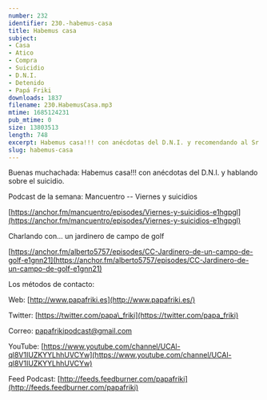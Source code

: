 ```yaml
---
number: 232
identifier: 230.-habemus-casa
title: Habemus casa
subject:
- Casa
- Atico
- Compra
- Suicidio
- D.N.I.
- Detenido
- Papá Friki
downloads: 1837
filename: 230.HabemusCasa.mp3
mtime: 1685124231
pub_mtime: 0
size: 13803513
length: 748
excerpt: Habemus casa!!! con anécdotas del D.N.I. y recomendando al Sr. Mancuentro hablando sobre el sucidio
slug: habemus-casa
---
```

Buenas muchachada: Habemus casa!!! con anécdotas del D.N.I. y hablando sobre el suicidio.

Podcast de la semana: Mancuentro -- Viernes y suicidios

[https://anchor.fm/mancuentro/episodes/Viernes-y-suicidios-e1hgpgl](https://anchor.fm/mancuentro/episodes/Viernes-y-suicidios-e1hgpgl)

Charlando con... un jardinero de campo de golf

[https://anchor.fm/alberto5757/episodes/CC-Jardinero-de-un-campo-de-golf-e1gnn21](https://anchor.fm/alberto5757/episodes/CC-Jardinero-de-un-campo-de-golf-e1gnn21)

Los métodos de contacto:

Web: [http://www.papafriki.es](http://www.papafriki.es/)

Twitter: [https://twitter.com/papa\_friki](https://twitter.com/papa_friki)

Correo: [papafrikipodcast@gmail.com](https://archive.org/details/papafrikipodast@gmail.com)

YouTube: [https://www.youtube.com/channel/UCAl-ql8V1IUZKYYLhhUVCYw](https://www.youtube.com/channel/UCAl-ql8V1IUZKYYLhhUVCYw)

Feed Podcast: [http://feeds.feedburner.com/papafriki](http://feeds.feedburner.com/papafriki)